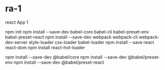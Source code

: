 # ra-1
react App 1

npm init
npm install --save-dev babel-core babel-cli babel-preset-env babel-preset-react
npm install --save-dev webpack webpack-cli webpack-dev-server style-loader css-loader babel-loader
npm install --save  react react-dom
npm install react-hot-loader


npm install --save-dev @babel/core
npm install --save-dev @babel/preset-env
npm install --save-dev @babel/preset-react